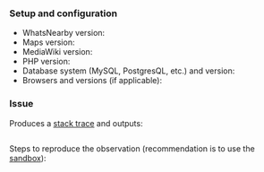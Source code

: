 ### Setup and configuration

- WhatsNearby version:
- Maps version:
- MediaWiki version:
- PHP version:
- Database system (MySQL, PostgresQL, etc.) and version:
- Browsers and versions (if applicable):

### Issue

Produces a [stack trace](https://www.semantic-mediawiki.org/wiki/Help:Identifying_bugs) and outputs:

```
```

Steps to reproduce the observation (recommendation is to use the [sandbox](https://www.sandbox.semantic-mediawiki.org)):
